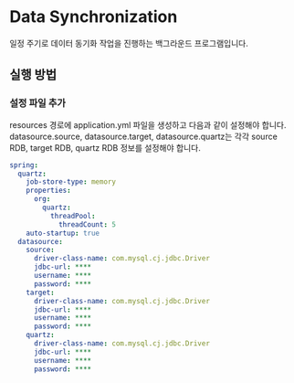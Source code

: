 # Data Synchronization
일정 주기로 데이터 동기화 작업을 진행하는 백그라운드 프로그램입니다.

## 실행 방법

### 설정 파일 추가
resources 경로에 application.yml 파일을 생성하고 다음과 같이 설정해야 합니다.
datasource.source, datasource.target, datasource.quartz는 각각 source RDB, target RDB, quartz RDB 정보를 설정해야 합니다.

```yaml
spring:
  quartz:
    job-store-type: memory
    properties:
      org:
        quartz:
          threadPool:
            threadCount: 5
    auto-startup: true
  datasource:
    source:
      driver-class-name: com.mysql.cj.jdbc.Driver
      jdbc-url: ****
      username: ****
      password: ****
    target:
      driver-class-name: com.mysql.cj.jdbc.Driver
      jdbc-url: ****
      username: ****
      password: ****
    quartz:
      driver-class-name: com.mysql.cj.jdbc.Driver
      jdbc-url: ****
      username: ****
      password: ****
```

